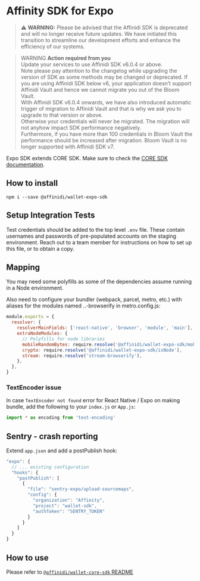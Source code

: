 # Affinity SDK for Expo

> :warning: **WARNING:**
> Please be advised that the Affinidi SDK is deprecated and will no longer receive future updates. We have initiated this transition to streamline our development efforts and enhance the efficiency of our systems.

> WARNING **Action required from you**  
> Update your services to use Affinidi SDK v6.0.4 or above.  
> Note please pay attention to the changelog while upgrading the version of SDK as some methods may be changed or deprecated.
> If you are using Affinidi SDK below v6, your application doesn’t support Affinidi Vault and hence we cannot migrate you out of the Bloom Vault.  
> With Affinidi SDK v6.0.4 onwards, we have also introduced automatic trigger of migration to Affinidi Vault and that is why we ask you to upgrade to that version or above.  
> Otherwise your credentials will never be migrated. The migration will not anyhow impact SDK performance negatively.  
> Furthermore, if you have more than 100 credentials in Bloom Vault the performance should be increased after migration.
> Bloom Vault is no longer supported with Affinidi SDK v7.

Expo SDK extends CORE SDK. Make sure to check the [CORE SDK documentation](https://www.npmjs.com/package/@affinidi/wallet-core-sdk).

## How to install

```shell script
npm i --save @affinidi/wallet-expo-sdk
```

## Setup Integration Tests

Test credentials should be added to the top level `.env` file. These contain usernames and passwords of pre-populated accounts on the staging environment. Reach out to a team member for instructions on how to set up this file, or to obtain a copy.

## Mapping

You may need some polyfills as some of the dependencies assume running in a Node environment.

Also need to configure your bundler (webpack, parcel, metro, etc.) with aliases for the modules named ..-browserify
in metro.config.js:

```js
module.exports = {
  resolver: {
    resolverMainFields: ['react-native', 'browser', 'module', 'main'],
    extraNodeModules: {
      // Polyfills for node libraries
      mobileRandomBytes: require.resolve('@affinidi/wallet-expo-sdk/mobileRandomBytes'),
      crypto: require.resolve('@affinidi/wallet-expo-sdk/isNode'),
      stream: require.resolve('stream-browserify'),
    },
  },
}
```

### TextEncoder issue

In case `TextEncoder not found` error for React Native / Expo on making bundle,
add the following to your `index.js` or `App.js`:

```js
import * as encoding from 'text-encoding'
```

## Sentry - crash reporting

Extend `app.json` and add a postPublish hook:

```js
"expo": {
  // ... existing configuration
  "hooks": {
    "postPublish": [
      {
        "file": "sentry-expo/upload-sourcemaps",
        "config": {
          "organization": "Affinity",
          "project": "wallet-sdk",
          "authToken": "SENTRY_TOKEN"
        }
      }
    ]
  }
}
```

## How to use

Please refer to [`@affinidi/wallet-core-sdk` README](https://github.com/affinityproject/affinidi-core-sdk/tree/master/sdk/core)
